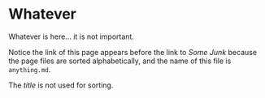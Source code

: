 Whatever
========

Whatever is here... it is not important.

Notice the link of this page appears before the link to _Some Junk_ because the page files are
sorted alphabetically, and the name of this file is `anything.md`.

The _title_ is not used for sorting.
